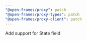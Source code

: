 ```yaml
---
"@open-frames/proxy": patch
"@open-frames/proxy-types": patch
"@open-frames/proxy-client": patch
---
```


Add support for State field
